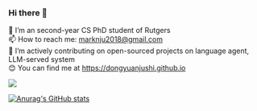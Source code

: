 ### Hi there 👋
🔭 I’m an second-year CS PhD student of Rutgers  
📫 How to reach me: marknju2018@gmail.com  
🌱 I’m actively contributing on open-sourced projects on language agent, LLM-served system  
😊 You can find me at https://dongyuanjushi.github.io

![](https://komarev.com/ghpvc/?username=dongyuanjushi)
<!--
**dongyuanjushi/dongyuanjushi** is a ✨ _special_ ✨ repository because its `README.md` (this file) appears on your GitHub profile.

Here are some ideas to get you started:
- 🤔 I’m looking for help with ...
- 💬 Ask me about ...

- 😄 Pronouns: ...
- ⚡ Fun fact: ...
-->
[![Anurag's GitHub stats](https://github-readme-stats.vercel.app/api?username=dongyuanjushi)](https://github.com/anuraghazra/github-readme-stats)
